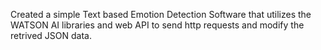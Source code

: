 Created a simple Text based Emotion Detection Software that utilizes the WATSON AI libraries and web API to send http requests and modify the retrived JSON data.
